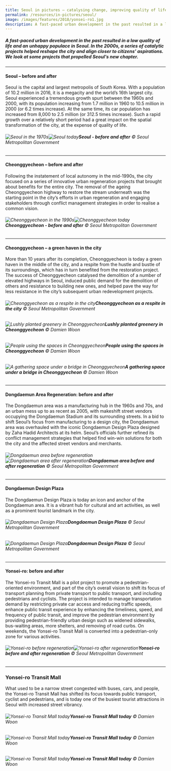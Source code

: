 ```yaml
---
title: Seoul in pictures — catalysing change, improving quality of life
permalink: /resources/in-pictures/seoul/
image: /images/features/2018/yonsei-ro1.jpg
description: A fast-paced urban development in the past resulted in a low quality of life and an unhappy populace in Seoul. In the 2000s, a series of catalytic projects helped reshape the city and align closer to citizens’ aspirations. We look at some projects that propelled Seoul's new chapter.
---
```


##### A fast-paced urban development in the past resulted in a low quality of life and an unhappy populace in Seoul. In the 2000s, a series of catalytic projects helped reshape the city and align closer to citizens’ aspirations. We look at some projects that propelled Seoul's new chapter.

---

#### **Seoul – before and after**

Seoul is the capital and largest metropolis of South Korea. With a population of 10.2 million in 2016, it is a megacity and the world’s 16th largest city. Seoul experienced a tremendous growth spurt between the 1960s and 2000, with its population increasing from 1.7 million in 1960 to 10.5 million in 2000 (or 6.2 times increase). At the same time, its car population has increased from 8,000 to 2.5 million (or 312.5 times increase). Such a rapid growth over a relatively short period had a great impact on the spatial transformation of the city, at the expense of quality of life.

###### ![Seoul in the 1970s](/images/features/2018/seoul-before.jpg/)![Seoul today](/images/features/2018/seoul-after.jpg/)**Seoul - before and after** © Seoul Metropolitan Government

---

#### **Cheonggyecheon – before and after**

Following the instatement of local autonomy in the mid-1990s, the city focused on a series of innovative urban regeneration projects that brought about benefits for the entire city. The removal of the ageing Cheonggyecheon highway to restore the stream underneath was the starting point in the city’s efforts in urban regeneration and engaging stakeholders through conflict management strategies in order to realise a common vision.

###### ![Cheonggyecheon in the 1990s](/images/features/2018/cheonggyecheon-before.jpg/)![Cheonggyecheon today](/images/features/2018/cheonggyecheon-after.jpg/)**Cheonggyecheon - before and after** © Seoul Metropolitan Government

---

#### **Cheonggyecheon – a green haven in the city**

More than 10 years after its completion, Cheonggyecheon is today a green haven in the middle of the city, and a respite from the hustle and bustle of its surroundings, which has in turn benefited from the restoration project. The success of Cheonggyecheon catalysed the demolition of a number of elevated highways in Seoul, induced public demand for the demolition of others and resistance to building new ones, and helped pave the way for less resistance in the city’s subsequent urban redevelopment projects.

###### ![Cheonggyecheon as a respite in the city](/images/features/2018/cheonggyecheong1.jpg/)**Cheonggyecheon as a respite in the city** © Seoul Metropolitan Government

###### ![Lushly planted greenery in Cheonggyecheon](/images/features/2018/cheonggyecheon2.jpg/)**Lushly planted greenery in Cheonggyecheon** © Damien Woon

###### ![People using the spaces in Cheonggyecheon](/images/features/2018/cheonggyecheon3.jpg/)**People using the spaces in Cheonggyecheon** © Damien Woon

###### ![A gathering space under a bridge in Cheonggyecheon](/images/features/2018/cheonggyecheon4.jpg/)**A gathering space under a bridge in Cheonggyecheon** © Damien Woon

---

#### **Dongdaemun Area Regeneration: before and after**

The Dongdaemun area was a manufacturing hub in the 1960s and 70s, and an urban mess up to as recent as 2005, with makeshift street vendors occupying the Dongdaemun Stadium and its surrounding streets. In a bid to shift Seoul’s focus from manufacturing to a design city, the Dongdaemun area was overhauled with the iconic Dongdaemun Design Plaza designed by Zaha Hadid Architects at its helm. Seoul’s officials further refined its conflict management strategies that helped find win-win solutions for both the city and the affected street vendors and merchants.

###### ![Dongdaemun area before regeneration](/images/features/2018/dongdaemun-before.jpg/)![Dongdaemun area after regeneration](/images/features/2018/dongdaemun-after.jpg/)**Dongdaemun area before and after regeneration** © Seoul Metropolitan Government

---

#### **Dongdaemun Design Plaza**

The Dongdaemun Design Plaza is today an icon and anchor of the Dongdaemun area. It is a vibrant hub for cultural and art activities, as well as a prominent tourist landmark in the city.

###### ![Dongdaemun Design Plaza](/images/features/2018/ddp1.jpg/)**Dongdaemun Design Plaza** © Seoul Metropolitan Government

###### ![Dongdaemun Design Plaza](/images/features/2018/ddp2.jpg/)**Dongdaemun Design Plaza** © Seoul Metropolitan Government

---

#### **Yonsei-ro: before and after**

The Yonsei-ro Transit Mall is a pilot project to promote a pedestrian-oriented environment, and part of the city’s overall vision to shift its focus of transport planning from private transport to public transport, and including pedestrians and cyclists. The project is intended to manage transportation demand by restricting private car access and reducing traffic speeds, enhance public transit experience by enhancing the timeliness, speed, and frequency of public transit, and improve the pedestrian environment by providing pedestrian-friendly urban design such as widened sidewalks, bus-waiting areas, more shelters, and removing of road curbs. On weekends, the Yonsei-ro Transit Mall is converted into a pedestrian-only zone for various activities.

###### ![Yonsei-ro before regeneration](/images/features/2018/yonsei-ro-before.jpg/)![Yonsei-ro after regeneration](/images/features/2018/yonsei-ro-after.jpg/)**Yonsei-ro before and after regeneration** © Seoul Metropolitan Government

---

### **Yonsei-ro Transit Mall**

What used to be a narrow street congested with buses, cars, and people, the Yonsei-ro Transit Mall has shifted its focus towards public transport, cyclist and pedestrians, and is today one of the busiest tourist attractions in Seoul with increased street vibrancy.

###### ![Yonsei-ro Transit Mall today](/images/features/2018/yonsei-ro1.jpg/)**Yonsei-ro Transit Mall today** © Damien Woon

###### ![Yonsei-ro Transit Mall today](/images/features/2018/yonsei-ro2.jpg/)**Yonsei-ro Transit Mall today** © Damien Woon

###### ![Yonsei-ro Transit Mall today](/images/features/2018/yonsei-ro3.jpg/)**Yonsei-ro Transit Mall today** © Damien Woon
